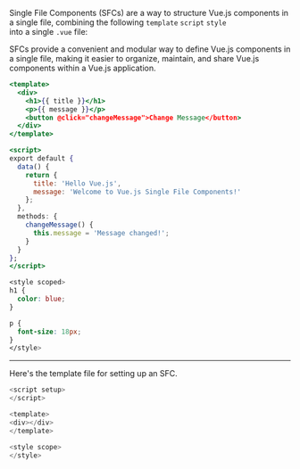 Single File Components (SFCs) are a way to structure Vue.js components in a single file, combining the following
	`template`
	`script`
	`style`  
into a single `.vue` file: 

SFCs provide a convenient and modular way to define Vue.js components in a single file, making it easier to organize, maintain, and share Vue.js components within a Vue.js application.

```jsx
<template> 
  <div>
    <h1>{{ title }}</h1>
    <p>{{ message }}</p>
    <button @click="changeMessage">Change Message</button>
  </div>
</template>
```

```jsx
<script>
export default {
  data() {
    return {
      title: 'Hello Vue.js',
      message: 'Welcome to Vue.js Single File Components!'
    };
  },
  methods: {
    changeMessage() {
      this.message = 'Message changed!';
    }
  }
};
</script>
```

```css
<style scoped>
h1 {
  color: blue;
}

p {
  font-size: 18px;
}
</style>

```

___
Here's the template file for setting up an SFC.
```js
<script setup>
</script>

<template>
<div></div>
</template>

<style scope>
</style>
```
